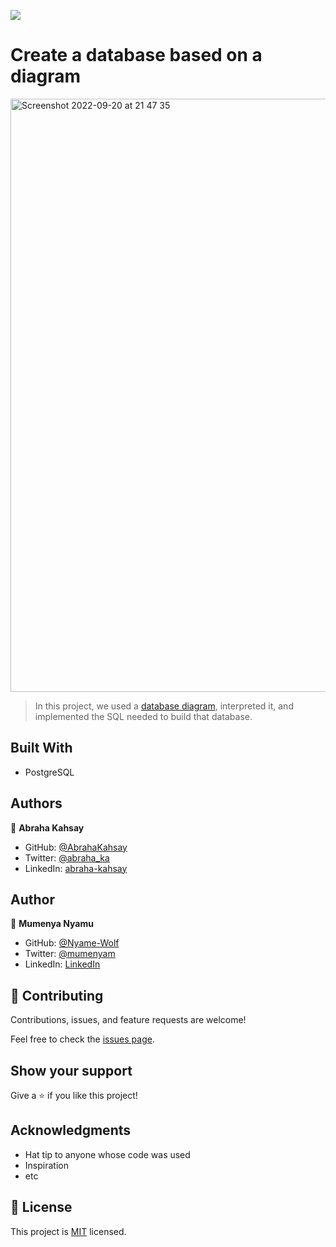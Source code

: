![](https://img.shields.io/badge/Microverse-blueviolet)

# Create a database based on a diagram
<img width="949" alt="Screenshot 2022-09-20 at 21 47 35" src="https://user-images.githubusercontent.com/48546992/191340072-54dcb809-f988-4d98-b8df-be3e46a52463.png">


> In this project, we used a [database diagram](https://github.com/microverseinc/curriculum-databases/blob/main/db-structure/database_from_diagram.md), interpreted it, and implemented the SQL needed to build that database.

## Built With

- PostgreSQL

## Authors

👤 **Abraha Kahsay**

- GitHub: [@AbrahaKahsay](https://github.com/AbrahaKahsay)
- Twitter: [@abraha_ka](https://twitter.com/abraha_ka)
- LinkedIn: [abraha-kahsay](https://www.linkedin.com/in/abraha-kahsay/)

## Author

👤 **Mumenya Nyamu**

- GitHub: [@Nyame-Wolf](https://github.com/Nyame-Wolf)
- Twitter: [@mumenyam](https://twitter.com/Mumenyam)
- LinkedIn: [LinkedIn](https://www.linkedin.com/in/mumenya-nyamu-software-engineer/)

## 🤝 Contributing

Contributions, issues, and feature requests are welcome!

Feel free to check the [issues page](https://github.com/Nyame-Wolf/clinic-db/issues).

## Show your support

Give a ⭐️ if you like this project!

## Acknowledgments

- Hat tip to anyone whose code was used
- Inspiration
- etc

## 📝 License

This project is [MIT](./LICENSE) licensed.
